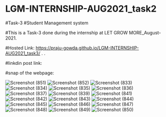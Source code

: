 # LGM-INTERNSHIP-AUG2021_task2

#Task-3 #Student Management system

#This is a Task-3 done during the internship at LET GROW MORE_August-2021.

#Hosted Link: https://praju-gowda.github.io/LGM-INTERNSHIP-AUG2021_task3/ . . 

#linkdin post link: 


#snap of the webpage:

![Screenshot (851)](https://user-images.githubusercontent.com/74085170/129079374-679916cf-b6c0-4fdc-bfc2-16d9a4c1fc82.png)
![Screenshot (852)](https://user-images.githubusercontent.com/74085170/129079387-4d812ab7-28b4-4c71-b80e-b4aff382689b.png)
![Screenshot (833)](https://user-images.githubusercontent.com/74085170/129079395-3bbe4170-4ab2-4313-af6b-338edc53c92c.png)
![Screenshot (834)](https://user-images.githubusercontent.com/74085170/129079429-44682202-9081-48ae-8ccb-ed26b4f74022.png)
![Screenshot (835)](https://user-images.githubusercontent.com/74085170/129079448-f40bb360-f9e7-4fd8-86a1-989dce971c31.png)
![Screenshot (836)](https://user-images.githubusercontent.com/74085170/129079464-d1228425-399e-4299-9213-eec387043aa3.png)
![Screenshot (837)](https://user-images.githubusercontent.com/74085170/129079471-092521fb-c442-4b94-86bc-7a087e2efc78.png)
![Screenshot (839)](https://user-images.githubusercontent.com/74085170/129079538-c260e9ba-0bc4-4e0d-9fb0-047146881ae1.png)
![Screenshot (841)](https://user-images.githubusercontent.com/74085170/129079557-b10e72dc-d1a4-4998-9ea4-1a0f0e96b772.png)
![Screenshot (842)](https://user-images.githubusercontent.com/74085170/129079562-1bc4dcf8-437c-40b2-ae70-9307f069df4a.png)
![Screenshot (843)](https://user-images.githubusercontent.com/74085170/129079567-757c1d51-d1d4-41b4-8efc-283ba66fe91b.png)
![Screenshot (844)](https://user-images.githubusercontent.com/74085170/129079587-804f19e4-7d67-4c4d-8962-de3a1c066205.png)
![Screenshot (845)](https://user-images.githubusercontent.com/74085170/129079632-39f1baab-7b53-43ef-a136-13961a4b75ec.png)
![Screenshot (846)](https://user-images.githubusercontent.com/74085170/129079662-dbcf2d5f-2783-4e6c-9a61-288c7f73126d.png)
![Screenshot (847)](https://user-images.githubusercontent.com/74085170/129079701-f48a9609-c502-4750-99c7-c052b5b39160.png)
![Screenshot (848)](https://user-images.githubusercontent.com/74085170/129079748-5f69f41b-4b66-4199-8865-c55d940e77b2.png)
![Screenshot (849)](https://user-images.githubusercontent.com/74085170/129079783-fe866d78-b68f-481a-9860-1887c1b59803.png)
![Screenshot (850)](https://user-images.githubusercontent.com/74085170/129079800-ca4ca5b3-7efc-4eb2-8499-954b3fa0f8cb.png)

